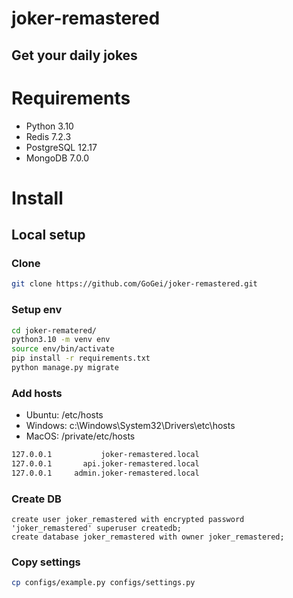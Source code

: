 # joker-remastered
## Get your daily jokes

# Requirements
* Python 3.10
* Redis 7.2.3
* PostgreSQL 12.17
* MongoDB 7.0.0

# Install
## Local setup

### Clone
```bash
git clone https://github.com/GoGei/joker-remastered.git
```

### Setup env
```bash
cd joker-rematered/
python3.10 -m venv env
source env/bin/activate
pip install -r requirements.txt
python manage.py migrate
```

### Add hosts
* Ubuntu: /etc/hosts
* Windows: c:\Windows\System32\Drivers\etc\hosts
* MacOS: /private/etc/hosts
```bash
127.0.0.1           joker-remastered.local 
127.0.0.1       api.joker-remastered.local 
127.0.0.1     admin.joker-remastered.local 
```

### Create DB
```postgresql
create user joker_remastered with encrypted password 'joker_remastered' superuser createdb;
create database joker_remastered with owner joker_remastered;
```

### Copy settings
```bash
cp configs/example.py configs/settings.py
```
